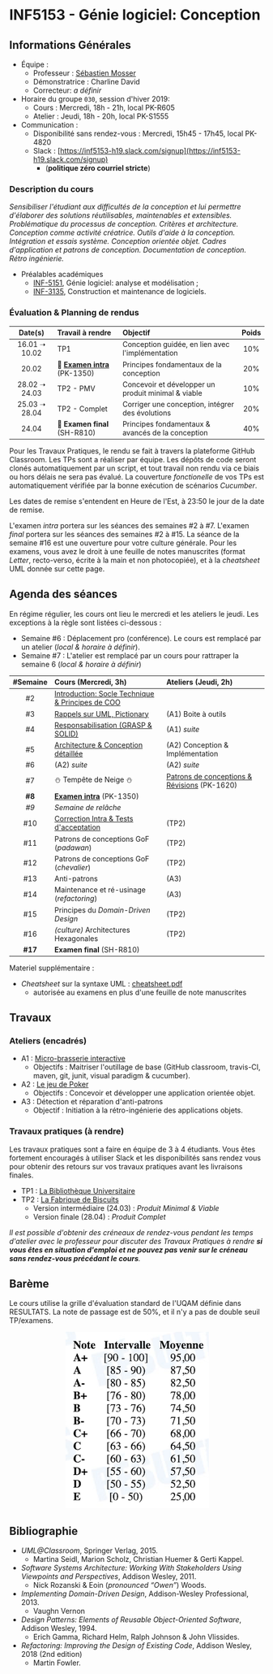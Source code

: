 # INF5153 - Génie logiciel: Conception

## Informations Générales

  * Équipe : 
    * Professeur : [Sébastien Mosser](https://mosser.github.io)
    * Démonstratrice : Charline David 
    * Correcteur: _a définir_
  * Horaire du groupe `030`, session d'hiver 2019:
    * Cours : Mercredi, 18h - 21h, local PK-R605
    * Atelier : Jeudi, 18h - 20h, local PK-S1555
  * Communication : 
    * Disponibilité sans rendez-vous : Mercredi, 15h45 - 17h45, local PK-4820
    * Slack : [https://inf5153-h19.slack.com/signup](https://inf5153-h19.slack.com/signup) 
      * (**politique zéro courriel stricte**)

### Description du cours 

_Sensibiliser l'étudiant aux difficultés de la conception et lui permettre d'élaborer des solutions réutilisables, maintenables et extensibles. Problématique du processus de conception. Critères et architecture. Conception comme activité créatrice. Outils d'aide à la conception. Intégration et essais système. 
Conception orientée objet. Cadres d'application et patrons de conception. Documentation de conception. Rétro ingénierie._

  * Préalables académiques
    * [INF-5151](https://etudier.uqam.ca/cours?sigle=INF5151), Génie logiciel: analyse et modélisation ; 
    * [INF-3135](https://etudier.uqam.ca/cours?sigle=INF3135), Construction et maintenance de logiciels.

### Évaluation & Planning de rendus

| Date(s)  | Travail à rendre | Objectif | Poids |
| :---:   | :---   | :---    | :---: |
| 16.01 ➝ 10.02 | TP1 |  Conception guidée, en lien avec l'implémentation | 10% |
| 20.02 | :notebook: **[Examen intra](./cours/07/h19_intra.pdf)** (PK-1350) | Principes fondamentaux de la conception | 20% |
| 28.02 ➝ 24.03 | TP2 - PMV | Concevoir et développer un produit minimal & viable  | 10% |
| 25.03 ➝ 28.04 | TP2 - Complet | Corriger une conception, intégrer des évolutions  | 20% |
| 24.04 | :notebook: **Examen final** (SH-R810) | Principes fondamentaux & avancés de la conception | 40% |

Pour les Travaux Pratiques, le rendu se fait à travers la plateforme GitHub Classroom. Les TPs sont a réaliser par équipe. Les dépôts de code seront clonés automatiquement par un script, et tout travail non rendu via ce biais ou hors délais ne sera pas évalué.  La couverture _fonctionelle_ de vos TPs est automatiquement vérifiée par la bonne exécution de scénarios _Cucumber_.

Les dates de remise s'entendent en Heure de l'Est, à 23:50 le jour de la date de remise.


L'examen _intra_ portera sur les séances des semaines #2 à #7. L'examen _final_ portera sur les séances des semaines #2 à #15. La séance de la semaine #16 est une ouverture pour votre culture générale. Pour les examens, vous avez le droit à une feuille de notes manuscrites (format _Letter_, recto-verso, écrite à la main et non photocopiée), et à la _cheatsheet_ UML donnée sur cette page.

## Agenda des séances

En régime régulier, les cours ont lieu le mercredi et les ateliers le jeudi. Les exceptions à la règle sont listées ci-dessous :

  - Semaine #6 : Déplacement pro (conférence). Le cours est remplacé par un atelier (_local & horaire à définir_).
  - Semaine #7 : L'atelier est remplacé par un cours pour rattraper la semaine 6 (_local & horaire à définir_)

| #Semaine | Cours (Mercredi, 3h) | Ateliers (Jeudi, 2h) |
| :---:   | :---   | :---    |
| #2      |  [Introduction: Socle Technique & Principes de COO](./cours/02) |   |
| #3      |  [Rappels sur UML, Pictionary](./cours/03) | (A1) Boite à outils  |
| #4      |  [Responsabilisation (GRASP & SOLID)](./cours/04)| (A1) _suite_ |
| #5      |  [Architecture & Conception détaillée](./cours/05) | (A2) Conception & Implémentation |
| #6      |  (A2) _suite_ | (A2) _suite_   | 
| #7      |  :snowman: Tempête de Neige :snowman: | [Patrons de conceptions & Révisions](./cours/06) (PK-1620)  |
| **#8**  | **[Examen intra](./cours/07/h19_intra.pdf)** (PK-1350)  |   |
| _#9_    | _Semaine de relâche_   |   |
| #10     |  [Correction Intra & Tests d'acceptation](./cours/09) | (TP2) |
| #11     |  Patrons de conceptions GoF (_padawan_) | (TP2)  |
| #12     |  Patrons de conceptions GoF (_chevalier_) |  (TP2)   |
| #13     |  Anti-patrons |  (A3)  |
| #14     |  Maintenance et ré-usinage (_refactoring_) |  (A3)  |
| #15     |  Principes du _Domain-Driven Design_  |  (TP2)   | 
| #16     |  _(culture)_ Architectures Hexagonales | (TP2)   |
| **#17** |  **Examen final** (SH-R810) |  |

Materiel supplémentaire : 

  * _Cheatsheet_ sur la syntaxe UML : [cheatsheet.pdf](./docs/cheatsheet.pdf)
      * autorisée au examens en plus d'une feuille de note manuscrites 

## Travaux

### Ateliers (encadrés)

  * A1 : [Micro-brasserie interactive](./ateliers/A1/README.md)
    * Objectifs : Maitriser l'outillage de base (GitHub classroom, travis-CI, maven, git, junit, visual paradigm & cucumber).
  * A2 : [Le jeu de Poker](./ateliers/A2/README.md)
    * Objectifs : Concevoir et développer une application orientée objet.
  * A3 : Détection et réparation d'anti-patrons
    * Objectif : Initiation à la rétro-ingénierie des applications objets.

### Travaux pratiques (à rendre)

Les travaux pratiques sont a faire en équipe de 3 à 4 étudiants. Vous êtes fortement encouragés à utiliser Slack et les disponibilités sans rendez vous pour obtenir des retours sur vos
travaux pratiques avant les livraisons finales. 

  * TP1 : [La Bibliothèque Universitaire](./tps/TP1/README.md)
  * TP2 : [La Fabrique de Biscuits ](/tps/TP2/README.md)
    * Version intermédiaire (24.03) : _Produit Minimal & Viable_ 
    * Version finale (28.04) : _Produit Complet_  

_Il est possible d'obtenir des créneaux de rendez-vous pendant les temps d'atelier avec le professeur pour discuter des 
Travaux Pratiques à rendre **si vous êtes en situation d'emploi et ne pouvez pas venir sur le créneau sans rendez-vous précédant le cours**._

## Barème

Le cours utilise la grille d'évaluation standard de l'UQAM définie dans RESULTATS. La note de passage est de 50%, et il n'y a pas de double seuil TP/examens.

<center>
 
![echelle de notes](./docs/echelle.png)
 
</center> 

## Bibliographie

  * _UML@Classroom_, Springer Verlag, 2015.
    * Martina Seidl, Marion Scholz, Christian Huemer & Gerti Kappel. 
  * _Software Systems Architecture: Working With Stakeholders Using Viewpoints and Perspectives_, Addison Wesley, 2011.
    * Nick Rozanski & Eoin (_pronounced “Owen”_) Woods. 
  * _Implementing Domain-Driven Design_, Addison-Wesley Professional, 2013.
    * Vaughn Vernon 
  * _Design Patterns: Elements of Reusable Object-Oriented Software_, Addison Wesley, 1994.
    * Erich Gamma, Richard Helm, Ralph Johnson & John Vlissides.
  * _Refactoring: Improving the Design of Existing Code_, Addison Wesley, 2018 (2nd edition)
    * Martin Fowler.  

